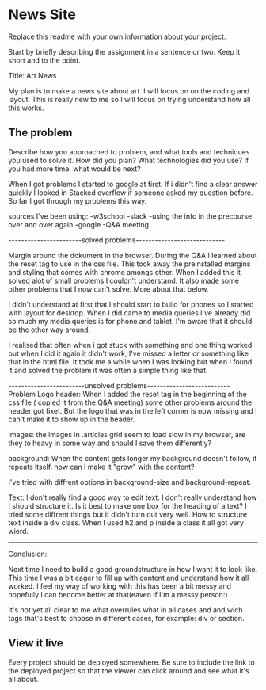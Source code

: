 # News Site

Replace this readme with your own information about your project. 

Start by briefly describing the assignment in a sentence or two. Keep it short and to the point.

Title: Art News

My plan is to make a news site about art. I will focus on on the coding and layout. This is really new to me so I will focus on trying understand how all this works.

## The problem

Describe how you approached to problem, and what tools and techniques you used to solve it. How did you plan? What technologies did you use? If you had more time, what would be next?

When I got problems I started to google at first. If i didn't find a clear answer quickly I looked in Stacked overflow if someone asked my question before. So far I got through my problems this way.

sources I've been using:
-w3school
-slack
-using the info in the precourse over and over again
-google
-Q&A meeting

-----------------------solved problems----------------------------

Margin around the dokument in the browser.
During the Q&A I learned about the reset tag to use in the css file. This took away the preinstalled margins and styling that comes with chrome amongs other. When I added this it solved alot of small problems I couldn't understand. 
It also made some other problems that I now can't solve. More about that below.

I didn't understand at first that I should start to build for phones so I started with layout for desktop. When I did came to media queries I've already did so much my media queries is for phone and tablet. I'm aware that it should be the other way around.

I realised that often when i got stuck with something and one thing worked but when I did it again it didn't work, I've missed a letter or something like that in the html file. It took me a while when I was looking but when I found it and solved the problem it was often a simple thing like that.


------------------------unsolved problems--------------------------
Problem Logo header:
When I added the reset tag in the beginning of the css file ( copied it from the Q&A meeting) some other problems around the header got fixet. But the logo that was in the left corner is now missing and I can't make it to show up in the header.

Images:
the images in .articles grid seem to load slow in my browser, are they to heavy in some way and should I save them differently?



background:
When the content gets longer my background doesn't follow, it repeats itself. how can I make it "grow" with the content?

I've tried with diffrent options in background-size and background-repeat.

Text:
I don't really find a good way to edit text. I don't really understand how I should structure it. Is it best to make one box for the heading of a text?
I tried some diffrent things but it didn't turn out very well. 
How to structure text inside a div class. When I used h2 and p inside a class it all got very wierd.


-------------------------------------------------------------------

Conclusion:

Next time I need to build a good groundstructure in how I want it to look like. This time I was a bit eager to fill up with content and understand how it all worked. I feel my way of working with this has been a bit messy and hopefully I can become better at that(eaven if I'm a messy person:)

It's not yet all clear to me what overrules what in all cases and and wich tags that's best to choose in different cases, for example: div or section. 



## View it live
Every project should be deployed somewhere. Be sure to include the link to the deployed project so that the viewer can click around and see what it's all about.
